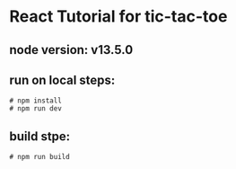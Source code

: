 # React Tutorial for tic-tac-toe

## node version: v13.5.0

## run on local steps:
```
# npm install
# npm run dev
```


## build stpe:
```
# npm run build
```

